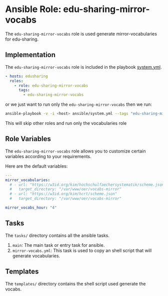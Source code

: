 # Ansible Role: edu-sharing-mirror-vocabs

The `edu-sharing-mirror-vocabs` role is used generate mirror-vocabularies for edu-sharing.

## Implementation

The `edu-sharing-mirror-vocabs` role is included in the playbook [system.yml](../../../system.yml).

```yaml
- hosts: edusharing
  roles:
    - role: edu-sharing-mirror-vocabs
      tags: 
        - edu-sharing-mirror-vocabs

```



or we just want to run only the `edu-sharing-mirror-vocabs` then we run:

```sh
ansible-playbook -v -i <host> ansible/system.yml --tags "edu-sharing-mirror-vocabs"
```
This will skip other roles and run only the vocabularies role

## Role Variables

The `edu-sharing-mirror-vocabs` role allows you to customize certain variables according to your requirements. 

Here are the default variables:


```yaml
---
mirror_vocabularies:
  # - url: "https://w3id.org/kim/hochschulfaechersystematik/scheme.json"
  #   target_directory: "/var/www/oer/vocabs-mirror"
  # - url: "https://w3id.org/kim/hcrt/scheme.json"
  #   target_directory: "/var/www/oer/vocabs-mirror"

mirror_vocabs_hour: "4"


```

## Tasks

The `tasks/` directory contains all the ansible tasks.

1. `main`: The main task or entry task for ansible.
2. `mirror-vocabs.yml`: This task is used to copy an shell script that will generate vocabularies.

## Templates

The `templates/` directory contains the shell script used generate the vocabs.
